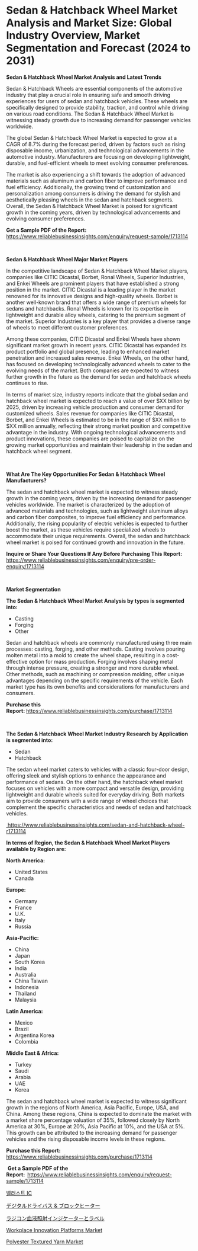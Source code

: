 <p><h1>Sedan & Hatchback Wheel Market Analysis and Market Size: Global Industry Overview, Market Segmentation and Forecast (2024 to 2031)</h1></p><p><strong>Sedan & Hatchback Wheel Market Analysis and Latest Trends</strong></p>
<p><p>Sedan & Hatchback Wheels are essential components of the automotive industry that play a crucial role in ensuring safe and smooth driving experiences for users of sedan and hatchback vehicles. These wheels are specifically designed to provide stability, traction, and control while driving on various road conditions. The Sedan & Hatchback Wheel Market is witnessing steady growth due to increasing demand for passenger vehicles worldwide.</p><p>The global Sedan & Hatchback Wheel Market is expected to grow at a CAGR of 8.7% during the forecast period, driven by factors such as rising disposable income, urbanization, and technological advancements in the automotive industry. Manufacturers are focusing on developing lightweight, durable, and fuel-efficient wheels to meet evolving consumer preferences.</p><p>The market is also experiencing a shift towards the adoption of advanced materials such as aluminum and carbon fiber to improve performance and fuel efficiency. Additionally, the growing trend of customization and personalization among consumers is driving the demand for stylish and aesthetically pleasing wheels in the sedan and hatchback segments. Overall, the Sedan & Hatchback Wheel Market is poised for significant growth in the coming years, driven by technological advancements and evolving consumer preferences.</p></p>
<p><strong>Get a Sample PDF of the Report:&nbsp;</strong> <a href="https://www.reliablebusinessinsights.com/enquiry/request-sample/1713114">https://www.reliablebusinessinsights.com/enquiry/request-sample/1713114</a></p>
<p>&nbsp;</p>
<p><strong>Sedan & Hatchback Wheel Major Market Players</strong></p>
<p><p>In the competitive landscape of Sedan & Hatchback Wheel Market players, companies like CITIC Dicastal, Borbet, Ronal Wheels, Superior Industries, and Enkei Wheels are prominent players that have established a strong position in the market. CITIC Dicastal is a leading player in the market renowned for its innovative designs and high-quality wheels. Borbet is another well-known brand that offers a wide range of premium wheels for sedans and hatchbacks. Ronal Wheels is known for its expertise in lightweight and durable alloy wheels, catering to the premium segment of the market. Superior Industries is a key player that provides a diverse range of wheels to meet different customer preferences.</p><p>Among these companies, CITIC Dicastal and Enkei Wheels have shown significant market growth in recent years. CITIC Dicastal has expanded its product portfolio and global presence, leading to enhanced market penetration and increased sales revenue. Enkei Wheels, on the other hand, has focused on developing technologically advanced wheels to cater to the evolving needs of the market. Both companies are expected to witness further growth in the future as the demand for sedan and hatchback wheels continues to rise.</p><p>In terms of market size, industry reports indicate that the global sedan and hatchback wheel market is expected to reach a value of over $XX billion by 2025, driven by increasing vehicle production and consumer demand for customized wheels. Sales revenue for companies like CITIC Dicastal, Borbet, and Enkei Wheels is estimated to be in the range of $XX million to $XX million annually, reflecting their strong market position and competitive advantage in the industry. With ongoing technological advancements and product innovations, these companies are poised to capitalize on the growing market opportunities and maintain their leadership in the sedan and hatchback wheel segment.</p></p>
<p>&nbsp;</p>
<p><strong>What Are The Key Opportunities For Sedan & Hatchback Wheel Manufacturers?</strong></p>
<p><p>The sedan and hatchback wheel market is expected to witness steady growth in the coming years, driven by the increasing demand for passenger vehicles worldwide. The market is characterized by the adoption of advanced materials and technologies, such as lightweight aluminum alloys and carbon fiber composites, to improve fuel efficiency and performance. Additionally, the rising popularity of electric vehicles is expected to further boost the market, as these vehicles require specialized wheels to accommodate their unique requirements. Overall, the sedan and hatchback wheel market is poised for continued growth and innovation in the future.</p></p>
<p><strong>Inquire or Share Your Questions If Any Before Purchasing This Report:</strong> <a href="https://www.reliablebusinessinsights.com/enquiry/pre-order-enquiry/1713114">https://www.reliablebusinessinsights.com/enquiry/pre-order-enquiry/1713114</a></p>
<p>&nbsp;</p>
<p><strong>Market Segmentation</strong></p>
<p><strong>The Sedan & Hatchback Wheel Market Analysis by types is segmented into:</strong></p>
<p><ul><li>Casting</li><li>Forging</li><li>Other</li></ul></p>
<p><p>Sedan and hatchback wheels are commonly manufactured using three main processes: casting, forging, and other methods. Casting involves pouring molten metal into a mold to create the wheel shape, resulting in a cost-effective option for mass production. Forging involves shaping metal through intense pressure, creating a stronger and more durable wheel. Other methods, such as machining or compression molding, offer unique advantages depending on the specific requirements of the vehicle. Each market type has its own benefits and considerations for manufacturers and consumers.</p></p>
<p><strong>Purchase this Report:&nbsp;</strong><a href="https://www.reliablebusinessinsights.com/purchase/1713114">https://www.reliablebusinessinsights.com/purchase/1713114</a></p>
<p>&nbsp;</p>
<p><strong>The Sedan & Hatchback Wheel Market Industry Research by Application is segmented into:</strong></p>
<p><ul><li>Sedan</li><li>Hatchback</li></ul></p>
<p><p>The sedan wheel market caters to vehicles with a classic four-door design, offering sleek and stylish options to enhance the appearance and performance of sedans. On the other hand, the hatchback wheel market focuses on vehicles with a more compact and versatile design, providing lightweight and durable wheels suited for everyday driving. Both markets aim to provide consumers with a wide range of wheel choices that complement the specific characteristics and needs of sedan and hatchback vehicles.</p></p>
<p><a href="https://www.reliablebusinessinsights.com/sedan-and-hatchback-wheel-r1713114">&nbsp;https://www.reliablebusinessinsights.com/sedan-and-hatchback-wheel-r1713114</a></p>
<p><strong>In terms of Region, the Sedan & Hatchback Wheel Market Players available by Region are:</strong></p>
<p>
    <p> <strong> North America: </strong>
        <ul>
            <li>United States</li>
            <li>Canada</li>
        </ul>
        </p> 
    <p> <strong> Europe: </strong>
        <ul>
            <li>Germany</li>
            <li>France</li>
            <li>U.K.</li>
            <li>Italy</li>
            <li>Russia</li>
        </ul>
        </p> 
    <p> <strong> Asia-Pacific: </strong>
        <ul>
            <li>China</li>
            <li>Japan</li>
            <li>South Korea</li>
            <li>India</li>
            <li>Australia</li>
            <li>China Taiwan</li>
            <li>Indonesia</li>
            <li>Thailand</li>
            <li>Malaysia</li>
        </ul>
        </p> 
    <p> <strong> Latin America: </strong>
        <ul>
            <li>Mexico</li>
            <li>Brazil</li>
            <li>Argentina Korea</li>
            <li>Colombia</li>
        </ul>
        </p> 
    <p> <strong> Middle East & Africa: </strong>
        <ul>
            <li>Turkey</li>
            <li>Saudi</li>
            <li>Arabia</li>
            <li>UAE</li>
            <li>Korea</li>
        </ul>
    </p>
    </p>
<p><p>The sedan and hatchback wheel market is expected to witness significant growth in the regions of North America, Asia Pacific, Europe, USA, and China. Among these regions, China is expected to dominate the market with a market share percentage valuation of 35%, followed closely by North America at 30%, Europe at 20%, Asia Pacific at 10%, and the USA at 5%. This growth can be attributed to the increasing demand for passenger vehicles and the rising disposable income levels in these regions.</p></p>
<p><strong>Purchase this Report: </strong><a href="https://www.reliablebusinessinsights.com/purchase/1713114">https://www.reliablebusinessinsights.com/purchase/1713114</a></p>
<p>&nbsp;<strong>Get a Sample PDF of the Report:&nbsp;&nbsp;</strong><a href="https://www.reliablebusinessinsights.com/enquiry/request-sample/1713114">https://www.reliablebusinessinsights.com/enquiry/request-sample/1713114</a></p>
<p><strong></strong></p>
<p><p><a href="https://github.com/nicholasellison0076890/Market-Research-Report-List-1/blob/main/6132758123965.md">밸러스트 IC</a></p><p><a href="https://github.com/alyle7648/Market-Research-Report-List-1/blob/main/7678021112821.md">デジタルドライバス & ブロックヒーター</a></p><p><a href="https://github.com/SantosDicki04/Market-Research-Report-List-2/blob/main/1814727112820.md">ラジコン血液照射インジケーターとラベル</a></p><p><a href="https://github.com/JuliaFadel1922/Market-Research-Report-List-1/blob/main/workplace-innovation-platforms-market.md">Workplace Innovation Platforms Market</a></p><p><a href="https://github.com/moyahfrancoestellec51j635wcx/Market-Research-Report-List-2/blob/main/polyester-textured-yarn-market.md">Polyester Textured Yarn Market</a></p></p>